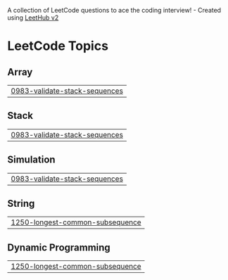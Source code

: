 A collection of LeetCode questions to ace the coding interview! - Created using [LeetHub v2](https://github.com/arunbhardwaj/LeetHub-2.0)
<!---LeetCode Topics Start-->
# LeetCode Topics
## Array
|  |
| ------- |
| [0983-validate-stack-sequences](https://github.com/Suvansh16/Leetcode/tree/master/0983-validate-stack-sequences) |
## Stack
|  |
| ------- |
| [0983-validate-stack-sequences](https://github.com/Suvansh16/Leetcode/tree/master/0983-validate-stack-sequences) |
## Simulation
|  |
| ------- |
| [0983-validate-stack-sequences](https://github.com/Suvansh16/Leetcode/tree/master/0983-validate-stack-sequences) |
## String
|  |
| ------- |
| [1250-longest-common-subsequence](https://github.com/Suvansh16/Leetcode/tree/master/1250-longest-common-subsequence) |
## Dynamic Programming
|  |
| ------- |
| [1250-longest-common-subsequence](https://github.com/Suvansh16/Leetcode/tree/master/1250-longest-common-subsequence) |
<!---LeetCode Topics End-->